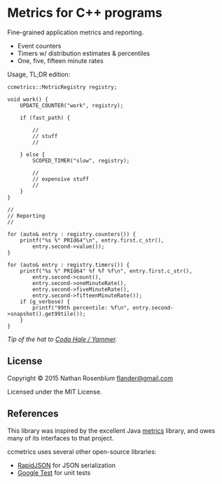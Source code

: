 # Metrics for C++ programs

Fine-grained application metrics and reporting.

 - Event counters
 - Timers w/ distribution estimates & percentiles
 - One, five, fifteen minute rates

Usage, TL;DR edition:

```
ccmetrics::MetricRegistry registry;

void work() {
    UPDATE_COUNTER("work", registry);

    if (fast_path) {

        //
        // stuff
        //

    } else {
        SCOPED_TIMER("slow", registry);

        //
        // expensive stuff
        //
    }
}

//
// Reporting
//

for (auto& entry : registry.counters()) {
    printf("%s %" PRId64"\n", entry.first.c_str(),
        entry.second->value());
}

for (auto& entry : registry.timers()) {
    printf("%s %" PRId64" %f %f %f\n", entry.first.c_str(),
        entry.second->count(),
        entry.second->oneMinuteRate(),
        entry.second->fiveMinuteRate(),
        entry.second->fifteenMinuteRate());
    if (g_verbose) {
        printf("99th percentile: %f\n", entry.second->snapshot().get99tile());
    }
}

```

_Tip of the hat to [Coda Hale /
Yammer](https://github.com/dropwizard/metrics)._

## License

Copyright © 2015 Nathan Rosenblum <flander@gmail.com>

Licensed under the MIT License.

## References

This library was inspired by the excellent
Java [metrics](https://github.com/dropwizard/metrics) library, and owes many
of its interfaces to that project.

ccmetrics uses several other open-source libraries:

 - [RapidJSON](https://github.com/miloyip/rapidjson) for JSON serialization
 - [Google Test](https://code.google.com/p/googletest) for unit tests
